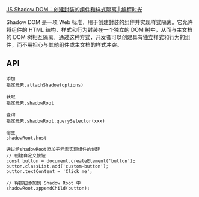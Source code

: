 [JS Shadow DOM：创建封装的组件和样式隔离 | 编程时光](https://www.coding-time.cn/js/advance/ShadowDOM.html)

Shadow DOM  是一项 Web 标准，用于创建封装的组件并实现样式隔离。它允许将组件的 HTML 结构、样式和行为封装在一个独立的 DOM 树中，从而与主文档的 DOM 树相互隔离。通过这种方式，开发者可以创建具有独立样式和行为的组件，而不用担心与其他组件或主文档的样式冲突。

## API
```
添加
指定元素.attachShadow(options)

获取
指定元素.shadowRoot

查询
指定元素.shadowRoot.querySelector(xxx)

宿主
shadowRoot.host

通过给shadowRoot添加子元素实现组件的创建
// 创建自定义按钮
const button = document.createElement('button');
button.classList.add('custom-button');
button.textContent = 'Click me';

// 将按钮添加到 Shadow Root 中
shadowRoot.appendChild(button);
```




